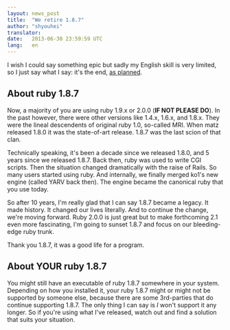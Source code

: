 ```yaml
---
layout: news_post
title:  "We retire 1.8.7"
author: "shyouhei"
translator:
date:   2013-06-30 23:59:59 UTC
lang:   en
---
```


I wish I could say something epic but sadly my English skill is very
limited, so I just say what I say: it's the end, [as planned][1].

[1]: http://www.ruby-lang.org/en/news/2011/10/06/plans-for-1-8-7/

## About ruby 1.8.7

Now, a majority of you are using ruby 1.9.x or 2.0.0 (**IF NOT PLEASE DO**).
In the past however, there were other versions like 1.4.x, 1.6.x, and 1.8.x.
They were the lineal descendents of original ruby 1.0, so-called MRI.
When matz released 1.8.0 it was the state-of-art release.  1.8.7 was
the last scion of that clan.

Technically speaking, it's been a decade since we released 1.8.0, and 5 years
since we released 1.8.7.  Back then, ruby was used to write CGI scripts.
Then the situation changed dramatically with the raise of Rails.
So many users started using ruby.  And internally, we finally merged
ko1's new engine (called YARV back then).  The engine became the
canonical ruby that you use today.

So after 10 years, I'm really glad that I can say 1.8.7 became a legacy.
It made history.  It changed our lives literally.  And to continue the
change, we're moving forward.  Ruby 2.0.0 is just great but to make
forthcoming 2.1 even more fascinating, I'm going to sunset 1.8.7 and
focus on our bleeding-edge ruby trunk.

Thank you 1.8.7, it was a good life for a program.

## About YOUR ruby 1.8.7

You might still have an executable of ruby 1.8.7 somewhere in your system.
Depending on how you installed it, your ruby 1.8.7 might or might not be
supported by someone else, because there are some 3rd-parties that do
continue supporting 1.8.7.  The only thing I can say is _I_ won't support it
any longer.  So if you're using what I've released, watch out and find
a solution that suits your situation.

